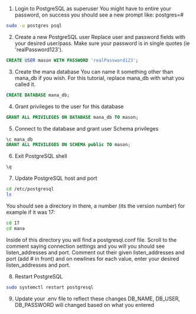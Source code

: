 1. Login to PostgreSQL as superuser
You might have to entire your password, on success you should
see a new prompt like: postgres=#
```bash
sudo -u postgres psql
```

2. Create a new PostgreSQL user
Replace user and password fields with your desired user/pass.
Make sure your password is in single quotes (ie 'realPassword123'). 
```sql
CREATE USER mason WITH PASSWORD 'realPassword123'; 
``` 

3. Create the mana database 
You can name it something other than mana_db if you wish. 
For this tutorial, replace mana_db with what you called it.
```sql
CREATE DATABASE mana_db;
```

4. Grant privileges to the user for this database 
```sql
GRANT ALL PRIVILEGES ON DATABASE mana_db TO mason;
```
5. Connect to the database and grant user Schema privileges
```sql
\c mana_db 
GRANT ALL PRIVILEGES ON SCHEMA public TO mason;
```

6. Exit PostgreSQL shell
```sql
\q 
```

7. Update PostgreSQL host and port 
```bash
cd /etc/postgresql
ls
```
You should see a directory in there, a number (its the version number)
for example if it was 17:
```bash
cd 17
cd mana
```
Inside of this directory you will find a postgresql.conf file.
Scroll to the comment saying connection settings and you will you 
should see listen_addresses and port. Comment out their given
listen_addresses and port (add # in front) and on newlines for each value,
enter your desired listen_addresses and port. 

8. Restart PostgreSQL
```bash
sudo systemctl restart postgresql
```

9. Update your .env file to reflect these changes
DB_NAME, DB_USER, DB_PASSWORD will changed based on what you entered 